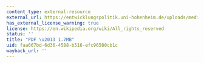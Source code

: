 ```yaml
---
content_type: external-resource
external_url: https://entwicklungspolitik.uni-hohenheim.de/uploads/media/Day_4_-_Reading_text_8_02.pdf
has_external_license_warning: true
license: https://en.wikipedia.org/wiki/All_rights_reserved
status: ''
title: "PDF \u2013 1.7MB"
uid: faa667bd-6d36-4588-b516-efc96580cb1c
wayback_url: ''
---
```

